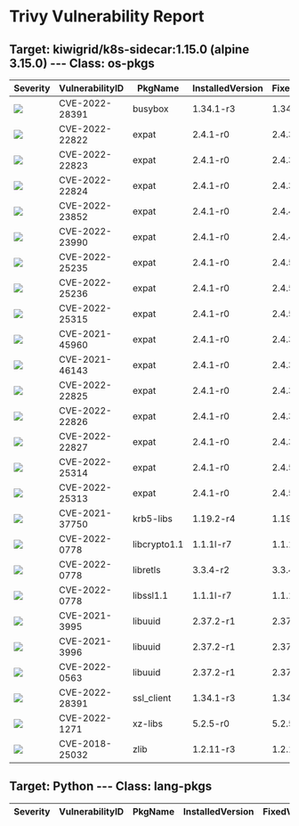 # Trivy Vulnerability Report




## Target: kiwigrid/k8s-sidecar:1.15.0 (alpine 3.15.0) --- Class: os-pkgs
|Severity|VulnerabilityID|PkgName|InstalledVersion|FixedVersion|
|--------|---------------|-------|----------------|------------|
|![](https://img.shields.io/badge/-CRITICAL-red)|CVE-2022-28391|busybox|1.34.1-r3|1.34.1-r5|
|![](https://img.shields.io/badge/-CRITICAL-red)|CVE-2022-22822|expat|2.4.1-r0|2.4.3-r0|
|![](https://img.shields.io/badge/-CRITICAL-red)|CVE-2022-22823|expat|2.4.1-r0|2.4.3-r0|
|![](https://img.shields.io/badge/-CRITICAL-red)|CVE-2022-22824|expat|2.4.1-r0|2.4.3-r0|
|![](https://img.shields.io/badge/-CRITICAL-red)|CVE-2022-23852|expat|2.4.1-r0|2.4.4-r0|
|![](https://img.shields.io/badge/-CRITICAL-red)|CVE-2022-23990|expat|2.4.1-r0|2.4.4-r0|
|![](https://img.shields.io/badge/-CRITICAL-red)|CVE-2022-25235|expat|2.4.1-r0|2.4.5-r0|
|![](https://img.shields.io/badge/-CRITICAL-red)|CVE-2022-25236|expat|2.4.1-r0|2.4.5-r0|
|![](https://img.shields.io/badge/-CRITICAL-red)|CVE-2022-25315|expat|2.4.1-r0|2.4.5-r0|
|![](https://img.shields.io/badge/-HIGH-orange)|CVE-2021-45960|expat|2.4.1-r0|2.4.3-r0|
|![](https://img.shields.io/badge/-HIGH-orange)|CVE-2021-46143|expat|2.4.1-r0|2.4.3-r0|
|![](https://img.shields.io/badge/-HIGH-orange)|CVE-2022-22825|expat|2.4.1-r0|2.4.3-r0|
|![](https://img.shields.io/badge/-HIGH-orange)|CVE-2022-22826|expat|2.4.1-r0|2.4.3-r0|
|![](https://img.shields.io/badge/-HIGH-orange)|CVE-2022-22827|expat|2.4.1-r0|2.4.3-r0|
|![](https://img.shields.io/badge/-HIGH-orange)|CVE-2022-25314|expat|2.4.1-r0|2.4.5-r0|
|![](https://img.shields.io/badge/-MEDIUM-yellow)|CVE-2022-25313|expat|2.4.1-r0|2.4.5-r0|
|![](https://img.shields.io/badge/-MEDIUM-yellow)|CVE-2021-37750|krb5-libs|1.19.2-r4|1.19.3-r0|
|![](https://img.shields.io/badge/-HIGH-orange)|CVE-2022-0778|libcrypto1.1|1.1.1l-r7|1.1.1n-r0|
|![](https://img.shields.io/badge/-HIGH-orange)|CVE-2022-0778|libretls|3.3.4-r2|3.3.4-r3|
|![](https://img.shields.io/badge/-HIGH-orange)|CVE-2022-0778|libssl1.1|1.1.1l-r7|1.1.1n-r0|
|![](https://img.shields.io/badge/-MEDIUM-yellow)|CVE-2021-3995|libuuid|2.37.2-r1|2.37.3-r0|
|![](https://img.shields.io/badge/-MEDIUM-yellow)|CVE-2021-3996|libuuid|2.37.2-r1|2.37.3-r0|
|![](https://img.shields.io/badge/-MEDIUM-yellow)|CVE-2022-0563|libuuid|2.37.2-r1|2.37.4-r0|
|![](https://img.shields.io/badge/-CRITICAL-red)|CVE-2022-28391|ssl_client|1.34.1-r3|1.34.1-r5|
|![](https://img.shields.io/badge/-HIGH-orange)|CVE-2022-1271|xz-libs|5.2.5-r0|5.2.5-r1|
|![](https://img.shields.io/badge/-HIGH-orange)|CVE-2018-25032|zlib|1.2.11-r3|1.2.12-r0|

## Target: Python --- Class: lang-pkgs
|Severity|VulnerabilityID|PkgName|InstalledVersion|FixedVersion|
|--------|---------------|-------|----------------|------------|
